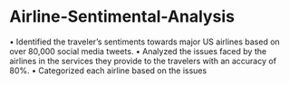 # Airline-Sentimental-Analysis
• Identified the traveler’s sentiments towards major US airlines based on over 80,000 social media tweets.
• Analyzed the issues faced by the airlines in the services they provide to the travelers with an accuracy of 80%.
• Categorized each airline based on the issues
